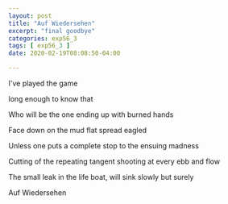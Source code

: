 ```yaml
---
layout: post
title: "Auf Wiedersehen"
excerpt: "final goodbye"
categories: exp56_3
tags: [ exp56_3 ]
date: 2020-02-19T08:08:50-04:00

---
```


I've played the game

long enough to know that

Who will be the one ending up with burned hands

Face down on the mud flat spread eagled

Unless one puts a complete stop to the ensuing madness

Cutting of the repeating tangent shooting at every ebb and flow

The small leak in the life boat, will sink slowly but surely

Auf Wiedersehen
